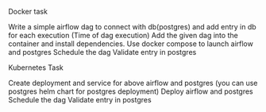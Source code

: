 Docker task

Write a simple airflow dag to connect with db(postgres) and add entry in db for each execution (Time of dag execution)
Add the given dag into the container and install dependencies.
Use docker compose to launch airflow and postgres
Schedule the dag
Validate entry in postgres


Kubernetes Task

Create deployment and service for above airflow and postgres (you can use postgres helm chart for postgres deployment)
Deploy airflow and postgres
Schedule the dag
Validate entry in postgres
